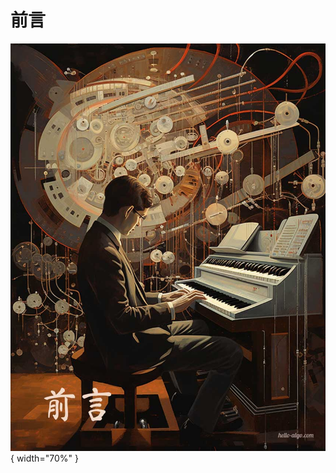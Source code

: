 # 前言

<div class="center-table" markdown>

![前言](../assets/covers/chapter_preface.jpg){ width="70%" }

</div>
